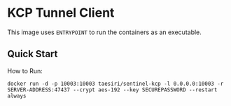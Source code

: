 # KCP Tunnel Client

This image uses ``ENTRYPOINT`` to run the containers as an executable.

## Quick Start

How to Run:

``docker run -d -p 10003:10003 taesiri/sentinel-kcp -l 0.0.0.0:10003 -r SERVER-ADDRESS:47437 --crypt aes-192 --key SECUREPASSWORD --restart always``
